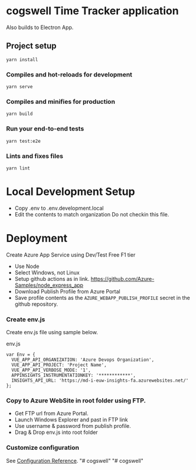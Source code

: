 # cogswell Time Tracker application
Also builds to Electron App.

## Project setup
```
yarn install
```

### Compiles and hot-reloads for development
```
yarn serve
```

### Compiles and minifies for production
```
yarn build
```

### Run your end-to-end tests
```
yarn test:e2e
```

### Lints and fixes files
```
yarn lint
```

# Local Development Setup
- Copy .env to .env.development.local
- Edit the contents to match organization
Do not checkin this file.

# Deployment
Create Azure App Service using Dev/Test Free F1 tier
- Use Node
- Select Windows, not Linux
- Setup github actions as in link. https://github.com/Azure-Samples/node_express_app
- Download Publish Profile from Azure Portal
- Save profile  contents as the `AZURE_WEBAPP_PUBLISH_PROFILE` secret in the github repository.


### Create env.js
Create env.js file using sample below.

env.js
```
var Env = {
  VUE_APP_API_ORGANIZATION: 'Azure Devops Organization',
  VUE_APP_API_PROJECT: 'Project Name',
  VUE_APP_API_VERBOSE_MODE: '1',
  APPINSIGHTS_INSTRUMENTATIONKEY: '************',
  INSIGHTS_API_URL: 'https://md-i-euw-insights-fa.azurewebsites.net/'
};
```

### Copy to Azure WebSite in root folder using FTP.
- Get FTP url from Azure Portal.
- Launch Windows Explorer and past in FTP link
- Use username & password from publish profile.
- Drag & Drop env.js into root folder

### Customize configuration
See [Configuration Reference](https://cli.vuejs.org/config/).
"# cogswell"
"# cogswell"
